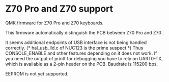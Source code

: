 # Z70 Pro and Z70 support

QMK firmware for Z70 Pro and Z70 keyboards.

This firmware automatically distinguish the PCB between Z70 Pro and Z70 .

It seems additional endpoints of USB interface is not being handled correctly.
(* hal_usb_lld.c of NUC123 is the prime suspect *)
Thus CONSOLE_ENABLE and other features depending on it does not work.
If you need the output of printf for debugging you have to rely on UART0-TX,
which is available as a 2-pin header on the PCB. Baudrate is 115200 bps.

EEPROM is not yet supported.
